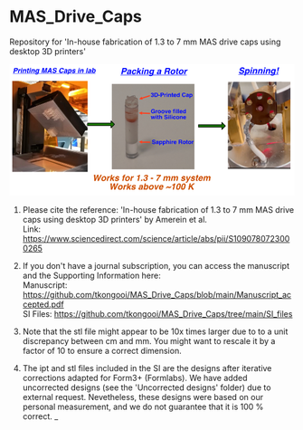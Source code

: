 # MAS_Drive_Caps
Repository for 'In-house fabrication of 1.3 to 7 mm MAS drive caps using desktop 3D printers'

![alt text](https://github.com/tkongooi/MAS_Drive_Caps/blob/main/Graphical_abstract.png?raw=true)

1) Please cite the reference: 'In-house fabrication of 1.3 to 7 mm MAS drive caps using desktop 3D printers' by Amerein et al.  
Link: https://www.sciencedirect.com/science/article/abs/pii/S1090780723000265

2) If you don't have a journal subscription, you can access the manuscript and the Supporting Information here:  
Manuscript: https://github.com/tkongooi/MAS_Drive_Caps/blob/main/Manuscript_accepted.pdf  
SI Files: https://github.com/tkongooi/MAS_Drive_Caps/tree/main/SI_files

3) Note that the stl file might appear to be 10x times larger due to to a unit discrepancy between cm and mm. You might want to rescale it by a factor of 10 to ensure a correct dimension.

4) The ipt and stl files included in the SI are the designs after iterative corrections adapted for Form3+ (Formlabs). We have added uncorrected designs (see the 'Uncorrected designs' folder) due to external request. Nevetheless, these designs were based on our personal measurement, and we do not guarantee that it is 100 % correct.
_
